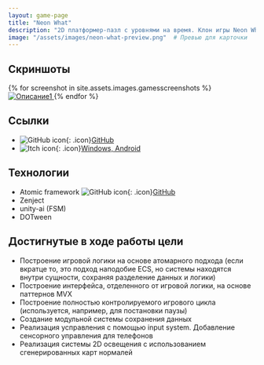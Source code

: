 ```yaml
---
layout: game-page
title: "Neon What"
description: "2D платформер-пазл с уровнями на время. Клон игры Neon White"
image: "/assets/images/neon-what-preview.png"  # Превью для карточки
---
```


## Скриншоты
 <div class="gallery">
<!--  <a href="{{ '/assets/images/background.jpg' | relative_url }}" data-lightbox="gallery" data-title="Описание1">
        <img src="{{ '/assets/images/background.jpg' | relative_url }}" alt="Описание1" class="project-image">
    </a>
    <a href="{{ '/assets/images/background.jpg' | relative_url }}" data-lightbox="gallery" data-title="Описание2">
        <img src="{{ '/assets/images/background.jpg' | relative_url }}" alt="Описание2" class="project-image">
    </a>
    <a href="{{ '/assets/images/background.jpg' | relative_url }}" data-lightbox="gallery" data-title="Описание3">
        <img src="{{ '/assets/images/background.jpg' | relative_url }}" alt="Описание3" class="project-image">
    </a> -->
    {% for screenshot in site.assets.images.gamesscreenshots %}
  <a href="{{ screenshot | relative_url }}" data-lightbox="gallery" data-title="Описание1">
        <img src="{{ screenshot | relative_url }}" alt="Описание1" class="project-image">
    </a>
{% endfor %}
</div> 

<script src="https://cdnjs.cloudflare.com/ajax/libs/lightbox2/2.11.3/js/lightbox-plus-jquery.min.js"></script>
<script>
    // Инициализация с настройками
    lightbox.option({
        'resizeDuration': 200,
        'wrapAround': true,
        'fadeDuration': 200,
        'disableScrolling': false,
        'fitImagesInViewport': false,
        'maxWidth': 1280,
        'maxHeight': 720,
        'positionFromTop': 100
    })
</script>

## Ссылки  
- ![GitHub icon](https://github.githubassets.com/favicons/favicon.svg){: .icon}[GitHub](https://github.com/furyohfury/Otus_Homework/tree/Project)
- ![Itch icon](https://static.itch.io/images/itchio-textless-black.svg){: .icon}[Windows, Android](https://furyohfury.itch.io/neon-what)

## Технологии  
- Atomic framework ![GitHub icon](https://github.githubassets.com/favicons/favicon.svg){: .icon}[GitHub](https://github.com/StarKRE22/Atomic)
- Zenject
- unity-ai (FSM)
- DOTween

## Достигнутые в ходе работы цели
- Построение игровой логики на основе атомарного подхода (если вкратце то, это подход наподобие ECS, но системы находятся внутри сущности, сохраняя разделение данных и логики)
- Построение интерфейса, отделенного от игровой логики, на основе паттернов MVX
- Построение полностью контролируемого игрового цикла (используется, например, для постановки паузы)
- Создание модульной системы сохранения данных
- Реализация усправления с помощью input system. Добавление сенсорного управления для телефонов
- Реализация системы 2D освещения с использованием сгенерированных карт нормалей